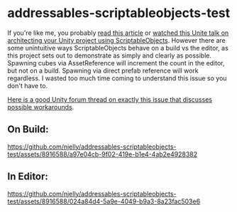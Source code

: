 # addressables-scriptableobjects-test
If you're like me, you probably [read this article](https://blog.unity.com/engine-platform/6-ways-scriptableobjects-can-benefit-your-team-and-your-code) or [watched this Unite talk on architecting your Unity project using ScriptableObjects](https://youtu.be/raQ3iHhE_Kk). However there are some unintuitive ways ScriptableObjects behave on a build vs the editor, as this project sets out to demonstrate as simply and clearly as possible. Spawning cubes via AssetReference will increment the count in the editor, but not on a build. Spawning via direct prefab reference will work regardless. I wasted too much time coming to understand this issue so you don't have to. 

[Here is a good Unity forum thread on exactly this issue that discusses possible workarounds](https://forum.unity.com/threads/scriptableobject-references-in-addressables.777155/).

## On Build:
https://github.com/njelly/addressables-scriptableobjects-test/assets/8916588/a97e04cb-9f02-419e-b1e4-4ab2e4928382

## In Editor:
https://github.com/njelly/addressables-scriptableobjects-test/assets/8916588/024a84d4-5a9e-4049-b9a3-8a23fac503e6
